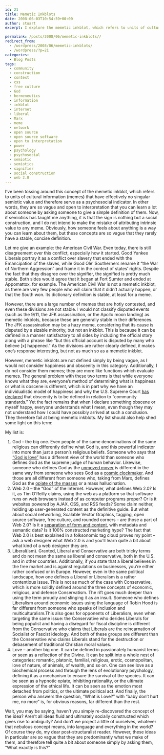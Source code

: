 ```yaml
---
id: 21
title: Memetic Inkblots
date: 2008-06-03T10:54:59+00:00
author: stuart
excerpt: I explore the memetic inkblot, which refers to units of cultural information that have effectively no singular semiotic value and therefore serve as a psychosocial indicator. In other words, they are so vague and open to interpretation that you can learn a lot about someone by asking someone to give a simple definition of them.

permalink: /posts/2008/06/memetic-inkblots// 
redirect_from:
  - /wordpress/2008/06/memetic-inkblots/
  - /wordpress/?p=21
categories:
  - Blog Posts
tags:
  - community
  - construction
  - context
  - css
  - free culture
  - God
  - hermeneutics
  - information
  - inkblot
  - internet
  - liberal
  - Marx
  - meme
  - network
  - open source
  - open source software
  - open to interpretation
  - power
  - psychology
  - psychosocial
  - semiotic
  - semiotics
  - signifier
  - social construction
  - web 2.0
---
```

I&#8217;ve been tossing around this concept of the memetic inkblot, which refers to units of cultural information (memes) that have effectively no singular semiotic value and therefore serve as a psychosocial indicator. In other words, they are so vague and open to interpretation that you can learn a lot about someone by asking someone to give a simple definition of them. Now, if semiotics has taught me anything, it is that the sign is nothing but a social construction, and I do not intend to make the mistake of attributing intrinsic value to any meme. Obviously, how someone feels about anything is a way you can learn about them, but these concepts are so vague that they rarely have a stable, concise definition.

<!--more-->

Let me give an example: the American Civil War. Even today, there is still disagreement over this conflict, especially how it started. Good Yankee Liberals portray it as a conflict over slavery that ended with the Emancipation of the slaves, while Good Ole&#8217; Southerners rename it &#8220;the War of Northern Aggression&#8221; and frame it in the context of states&#8217; rights. Despite the fact that they disagree over the signifier, the signified is pretty much stable. Both sides would agree that it began at Fort Sumter and ended at Appomattox, for example. The American Civil War is not a memetic inkblot, as there are very few people who will claim that it didn&#8217;t actually happen, or that the South won. Its dictionary definition is stable, at least for a meme.

However, there are a large number of memes that are hotly contested, and even these divisions are not stable. I would not classify disputed events (such as the 9/11, the JFK assassination, or the Apollo moon landing) as memetic inkblots, because these are generally stable in their differences. The JFK assassination may be a hazy meme, considering that its cause is disputed by a sizable minority, but not an inkblot. This is because it can be defined in a manner satisfactory to all sides by including the official story along with a phrase like &#8220;but this official account is disputed by many who believe [x] happened.&#8221; As the divisions are rather clearly defined, it makes one&#8217;s response interesting, but not as much so as a memetic inkblot.

However, memetic inkblots are not defined simply by being vague, as I would not consider happiness and obscenity in this category. Additionally, I do not consider them memes; they are more like functions which evaluate memes. The general problem with these two terms is that while everyone knows what they are, everyone&#8217;s method of determining what is happiness or what is obscene is different, which is in part why we have an individualistic model of happiness and why the U.S. Supreme Court <a href="http://en.wikipedia.org/wiki/Miller_test" target="_blank">has declared</a> that obscenity is to be defined in relation to &#8220;community standards.&#8221; Yet the fact remains that when I declare something obscene or myself happy, everyone understands what I mean, even though they may not understand how I could have possibly arrived at such a conclusion. They therefore fail at being memetic inkblots. My list should also help shed some light on this term:

My list is:

  1. God &#8211; the big one. Even people of the same denominations of the same religious can differently define what God is, and this powerful indicator into more than just a person&#8217;s religious beliefs. Someone who says that <a href="http://www.gospelhall.org/bible/bible.php?passage=1Jo%204:8)" target="_self">&#8220;God is love&#8221;</a> has a different view of the world than someone who defines God as the supreme judge of human behavior. Likewise, someone who defines God as the <a title="Wikipedia - Unmoved Mover" href="http://en.wikipedia.org/wiki/Unmoved_mover" target="_blank">unmoved mover</a> <span class="extiw">is different in the same way from someone who sees God as a <a href="http://en.wikipedia.org/wiki/Watchmaker_analogy" target="_blank">cosmic clockmaker</a>. And those are all different from someone who, taking from Marx, defines God as the <a href="http://www.marxists.org/archive/marx/works/1843/critique-hpr/intro.htm" target="_blank">opiate of the masses</a> or a mass hallucination.</span>
  2. <span class="extiw">Web 2.0 &#8211; the &#8220;God&#8221; of the Internet. However, what defines Web 2.0? Is it, as Tim O&#8217;Reilly claims, using the web as a platform so that software runs on web browsers instead of as computer programs proper? Or is it websites powered by AJAX, CSS, and RSS feeds? Some claim neither, holding up user-generated content as the definitive guide. But what about social networking, Scalable Vector Graphics, tagging, open source software, free culture, and rounded corners &#8211; are those a part of Web 2.0? Is it a <a href="http://www.google.com/url?sa=t&ct=res&cd=1&url=http%3A%2F%2Fwww.youtube.com%2Fwatch%3Fv%3D6gmP4nk0EOE&ei=4YdFSMCbNaTOep7H0bgI&usg=AFQjCNEozNFp75VuijOR3AKDwf1TmLOepg&sig2=nTwqZYE05H-h8UO6Xhz0xA" target="_blank">separation of form and content</a>, with metadata and semantic data? Is it 100% constructed marketing hype? The fact that Web 2.0 is best explained in a folksonomic tag cloud proves my point &#8211; ask a web designer what Web 2.0 is and you&#8217;ll learn quite a bit about what kind of a web designer they are.</span>
  3. Liberal(ism). Granted, Liberal and Conservative are both tricky terms and do not mean the same as liberal and conservative, both in the U.S. and in other countries. Additionally, if you state that a liberal believes in the free market and is against regulations on businesses, you&#8217;re either rather confused or in Europe. However, even in the same political landscape, how one defines a Liberal or Liberalism is a rather contentious issue. This is not as much of the case with Conservative, which is more solidly defined around the three concepts of economic, religious, and defense Conservatism. The rift goes much deeper than using the term proudly and slinging it as an insult. Someone who defines Liberalism around economic issues using the language of Robin Hood is far different from someone who speaks of inclusion and multiculturalism.This also goes for opponents of Liberalism, even when targeting the same issue: the Conservative who derides Liberals for being populist and having a disregard for fiscal discipline is different from the Conservative who claims that Liberals are the reincarnation of Socialist or Fascist ideology. And both of these groups are different than the Conservative who claims Liberals stand for the destruction or debasement of traditional Christian moral values.
  4. <span class="extiw">Love &#8211; another big one. It can be defined in passionately humanist terms or seen as a reflection of the Divine. It can be split into a whole nest of categories: romantic, platonic, familial, religious, erotic, cosmopolitan, love of nature, of animals, of wealth, and so on. One can see love as a biochemical process and through the lens of evolutionary psychology, defining it as a mechanism to ensure the survival of the species. It can be seen as a hypnotic opiate, inhibiting rationality, or the ultimate expression of the ethical life. It can be seen as the emotion most detached from politics, or the ultimate political act. And finally, the person who answers the question, &#8220;What is Love?&#8221; with &#8220;baby don&#8217;t hurt me, no more&#8221; is, for obvious reasons, far different than the rest.</span>

Wait, you may be saying, haven&#8217;t you simply re-discovered the concept of the idea? Aren&#8217;t all ideas fluid and ultimately socially constructed which gives rise to ambiguity? And don&#8217;t we project a little of ourselves, whatever that nebulous concept means, into language and everything in the world? Of course they do, my dear post-structuralist reader. However, these ideas in particular are so vague that they are predominantly what we make of them, and therefore tell quite a bit about someone simply by asking them, &#8220;What exactly is this?&#8221;